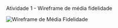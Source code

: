 Atividade 1 - Wireframe de média fidelidade

![Wireframe de Média Fidelidade](https://raw.github.com/lfelipessilva/dio-ux/main/Screen.png)
